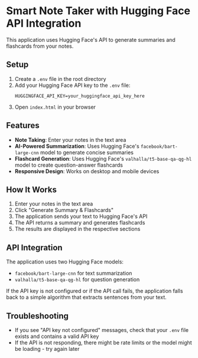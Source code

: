 # Smart Note Taker with Hugging Face API Integration

This application uses Hugging Face's API to generate summaries and flashcards from your notes.

## Setup

1. Create a `.env` file in the root directory
2. Add your Hugging Face API key to the `.env` file:
   ```
   HUGGINGFACE_API_KEY=your_huggingface_api_key_here
   ```
3. Open `index.html` in your browser

## Features

- **Note Taking**: Enter your notes in the text area
- **AI-Powered Summarization**: Uses Hugging Face's `facebook/bart-large-cnn` model to generate concise summaries
- **Flashcard Generation**: Uses Hugging Face's `valhalla/t5-base-qa-qg-hl` model to create question-answer flashcards
- **Responsive Design**: Works on desktop and mobile devices

## How It Works

1. Enter your notes in the text area
2. Click "Generate Summary & Flashcards"
3. The application sends your text to Hugging Face's API
4. The API returns a summary and generates flashcards
5. The results are displayed in the respective sections

## API Integration

The application uses two Hugging Face models:

- `facebook/bart-large-cnn` for text summarization
- `valhalla/t5-base-qa-qg-hl` for question generation

If the API key is not configured or if the API call fails, the application falls back to a simple algorithm that extracts sentences from your text.

## Troubleshooting

- If you see "API key not configured" messages, check that your `.env` file exists and contains a valid API key
- If the API is not responding, there might be rate limits or the model might be loading - try again later
